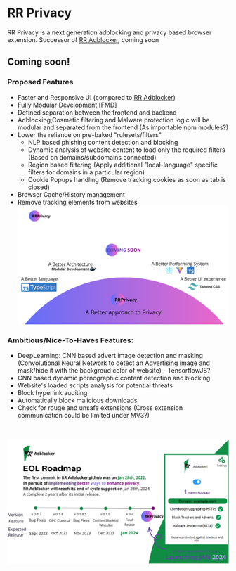 # RR Privacy
RR Privacy is a next generation adblocking and privacy based browser extension. 
Successor of [RR Adblocker](https://github.com/Rutuj-Runwal/RR-Adblocker), coming soon

## Coming soon!

### Proposed Features 
- Faster and Responsive UI (compared to [RR Adblocker](https://github.com/Rutuj-Runwal/RR-Adblocker))
- Fully Modular Development [FMD] 
- Defined separation between the frontend and backend
- Adblocking,Cosmetic filtering and Malware protection logic will be modular and separated from the frontend (As importable npm modules?)
- Lower the reliance on pre-baked "rulesets/filters"
    - NLP based phishing content detection and blocking
    - Dynamic analysis of website content to load only the required filters (Based on domains/subdomains connected)
    - Region based filtering (Apply additional "local-language" specific filters for domains in a particular region)
    - Cookie Popups handling (Remove tracking cookies as soon as tab is closed)
- Browser Cache/History management
- Remove tracking elements from websites
![RR Privacy Spec](https://github.com/Rutuj-Runwal/RR-Privacy/blob/main/RR%20Privacy%20Proposal.png)

### Ambitious/Nice-To-Haves Features:
- DeepLearning: CNN based advert image detection and masking (Convolutional Neural Network to detect an Advertising image and mask/hide it with the backgroud color of website) - TensorflowJS?
- CNN based dynamic pornographic content detection and blocking
- Website's loaded scripts analysis for potential threats
- Block hyperlink auditing
- Automatically block malicious downloads
- Check for rouge and unsafe extensions (Cross extension communication could be limited under MV3?)


<br>

![RR Adblocker Roadmap](https://github.com/Rutuj-Runwal/RR-Privacy/blob/main/RR%20Adblocker%20EOL.png)
